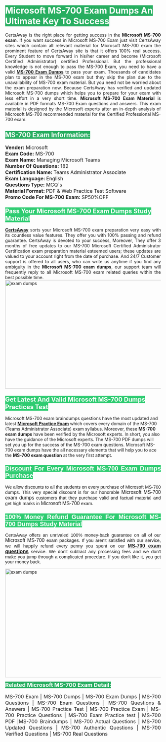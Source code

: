 <h1><span style="color:#ffffff"><strong><span style="background-color:#27ae60">Microsoft MS-700 Exam Dumps An Ultimate Key To Success</span></strong></span></h1> <div style="text-align:justify">CertsAway is the right place for getting success in the <strong>Microsoft MS-700 exam</strong>. If you want success in Microsoft MS-700 Exam just visit CertsAway sites which contain all relevant material for Microsoft MS-700 exam the prominent feature of CertsAway site is that it offers 100% real success. Every Student to move forward in his/her career and become (Microsoft Certified Administrator) certified Professional. But the professional knowledge is not enough to pass the MS-700 Exam, you need to have a valid <a href="https://www.certsaway.com/microsoft/ms-700-exam-dumps"><strong>MS-700 Exam Dumps</strong></a> to pass your exam. Thousands of candidates plan to appear in the MS-700 exam but they skip the plan due to the unavailability of MS-700 exam material. But you need not be worried about the exam preparation now. Because CertsAway has verified and updated Microsoft MS-700 dumps which helps you to prepare for your exam with less effort in a very short time. <strong>Microsoft MS-700 Exam Material</strong> is available in PDF formats MS-700 Exam questions and answers. This exam material is designed by the Microsoft experts after an in-depth analysis of Microsoft MS-700 recommended material for the Certified Professional MS-700 exam.</div> <h2 style="text-align:justify"><span style="color:#ffffff"><span style="background-color:#27ae60">MS-700 Exam Information:</span></span></h2> <p><span style="font-size:16px"><strong>Vender:</strong> Microsoft<br /> <strong>Exam Code:</strong> MS-700<br /> <strong>Exam Name:</strong> Managing Microsoft Teams<br /> <strong>Number Of Questions:</strong> 182<br /> <strong>Certification Name: </strong>Teams Administrator Associate<br /> <strong>Exam Language: </strong>English<br /> <strong>Questions Type:</strong> MCQ`s<br /> <strong>Material Format: </strong>PDF & Web Practice Test Software<br /> <strong>Promo Code For MS-700 Exam: </strong>SP50%OFF</span></p> <h3><span style="font-size:20px"><span style="color:#ffffff"><strong><span style="background-color:#2ecc71">Pass Your Microsoft MS-700 Exam Dumps Study Material</span></strong></span></span></h3> <div style="text-align:justify"><a href=" https://www.certsaway.com/"><strong>CertsAway</strong></a> sorts your Microsoft MS-700 exam preparation very easy with its countless value features. They offer you with 100% passing and refund guarantee. CertsAway is devoted to your success, Moreover, They offer 3 months of free updates to our MS-700 Microsoft Certified Administrator Certification exam preparation material esteemed users; these updates are valued to your account right from the date of purchase. And 24/7 Customer support is offered to all users, who can write us anytime if you find any ambiguity in the <strong>Microsoft MS-700 exam dumps</strong>, our support team will frequently reply to all Microsoft MS-700 exam related queries within the best possible time.</div> <div style="text-align:justify"> </div> <div style="text-align:justify"><a href="https://www.certsaway.com/microsoft/ms-700-exam-dumps" rel="no-follow"><img alt="exam dumps" src="https://www.certcollections.com/uploads/content/certsaway.png" style="height:350px; width:750px" /></a></div> <h3><span style="font-size:20px"><span style="color:#ffffff"><strong><span style="background-color:#2ecc71">Get Latest And Valid Microsoft MS-700 Dumps Practices Test</span></strong></span></span></h3> <p>Microsoft MS-700 exam braindumps questions have the most updated and latest <a href="https://www.certsaway.com/microsoft-questions"><strong>Microsoft Practice Exam</strong></a> which covers every domain of the MS-700 (Teams Administrator Associate) exam syllabus. Moreover, these <strong>MS-700 exam dumps</strong> have been verified by the Microsoft experts. In short, you also have the guidance of the Microsoft experts. The MS-700 PDF dumps will set you up for the success of the MS-700 exam questions. Microsoft MS-700 exam dumps have the all necessary elements that will help you to ace the <strong>MS-700 exam question</strong> at the very first attempt.</p> <h3 style="text-align:justify"><span style="font-size:20px"><span style="color:#ffffff"><strong><span style="font-family:Calibri,sans-serif"><span style="background-color:#2ecc71">Discount For Every </span><span style="background-color:#2ecc71">Microsoft MS-700 Exam</span><span style="background-color:#2ecc71"> Dumps Purchase</span></span></strong></span></span></h3> <div style="text-align:justify"> <p><span style="font-size:11pt"><span style="font-family:Calibri,sans-serif">We allow discounts to all the students on every purchase of Microsoft MS-700 dumps. This very special discount is for our honorable <span style="font-size:12.0pt"><span style="background-color:white">Microsoft MS-700 exam dumps </span></span>customers that they purchase valid and factual material and get high marks in <span style="font-size:12.0pt"><span style="background-color:white">Microsoft MS-700 </span></span>exam. </span></span></p> <h3><span style="font-size:20px"><span style="color:#ffffff"><strong><span style="font-family:Calibri,sans-serif"><span style="background-color:#2ecc71">100% Money Refund Guarantee For </span><span style="background-color:#2ecc71">Microsoft MS-700 Dumps Study Material</span></span></strong></span></span></h3> <p><span style="font-size:11pt"><span style="font-family:Calibri,sans-serif">CertsAway offers an unrivaled 100% money-back guarantee on all of our <span style="font-size:12.0pt"><span style="background-color:white">Microsoft MS-700 </span></span>exam packages. If you aren't satisfied with our service, we will happily refund every penny you spent on our <span style="font-size:12.0pt"><span style="background-color:white"><a href="https://www.certsaway.com/microsoft/ms-700-exam-dumps"><strong>MS-700 exam questions</strong></a> </span></span>service. We don't subtract any processing fees and we don't make you jump through a complicated procedure. If you don't like it, you get your money back.</span></span></p> <p><a href="https://www.certsaway.com/microsoft/ms-700-exam-dumps" rel="no-follow"><img alt="exam dumps" src="https://www.certcollections.com/uploads/content/certsaway_(2)2.png" style="height:350px; width:750px" /></a></p> <p><span style="color:#ffffff"><strong><span style="font-size:18px"><span style="background-color:#27ae60">Related Microsoft MS-700 Exam Detail:</span></span></strong></span><br /> <br /> <span style="font-size:16px">MS-700 Exam | MS-700 Dumps | MS-700 Exam Dumps | MS-700 Questions | MS-700 Exam Questions | MS-700 Questions & Answers | MS-700 Practice Test | MS-700 Practice Exam | MS-700 Practice Questions | MS-700 Exam Practice test | MS-700 PDF |MS-700 Braindumps | MS-700 Actual Questions | MS-700 Updated Questions | MS-700 Authentic Questions | MS-700 Verified Questions | MS-700 Real Questions</span></p> </div>

